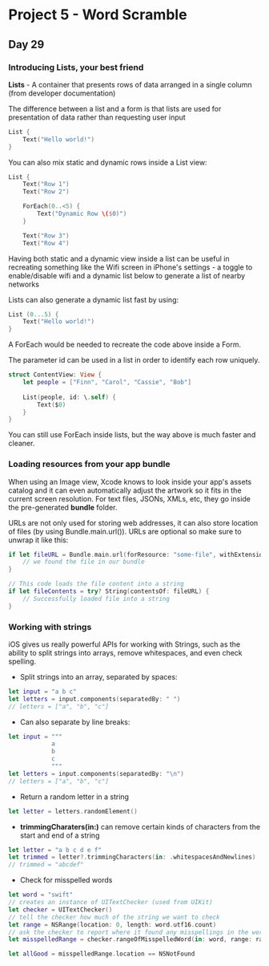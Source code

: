 # Project 5 - Word Scramble

## Day 29

### Introducing Lists, your best friend
**Lists** - A container that presents rows of data arranged in a single column (from developer documentation)

The difference between a list and a form is that lists are used for presentation of data rather than requesting user input

```swift
List {
    Text("Hello world!")
}
```

You can also mix static and dynamic rows inside a List view:
```swift
List {
    Text("Row 1")
    Text("Row 2")

    ForEach(0..<5) {
        Text("Dynamic Row \($0)")
    }

    Text("Row 3")
    Text("Row 4")
```

Having both static and a dynamic view inside a list can be useful in recreating something like the Wifi screen in iPhone's settings - a toggle to enable/disable wifi and a dynamic list below to generate a list of nearby networks

Lists can also generate a dynamic list fast by using:

```swift
List (0...5) {
    Text("Hello world!")
}
```
A ForEach would be needed to recreate the code above inside a Form.

The parameter id can be used in a list in order to identify each row uniquely.
```swift
struct ContentView: View {
    let people = ["Finn", "Carol", "Cassie", "Bob"]
    
    List(people, id: \.self) {
        Text($0)
    }
}
```
You can still use ForEach inside lists, but the way above is much faster and cleaner.


### Loading resources from your app bundle
When using an Image view, Xcode knows to look inside your app's assets catalog and it can even automatically adjust the artwork so it fits in the current screen resolution. For text files, JSONs, XMLs, etc, they go inside the pre-generated **bundle** folder. 

URLs are not only used for storing web addresses, it can also store location of files (by using Bundle.main.url()). URLs are optional so make sure to unwrap it like this:
```swift
if let fileURL = Bundle.main.url(forResource: "some-file", withExtension: "txt") {
    // we found the file in our bundle
}

// This code loads the file content into a string
if let fileContents = try? String(contentsOf: fileURL) {
    // Successfully loaded file into a string
}
```

### Working with strings
iOS gives us really powerful APIs for working with Strings, such as the ability to split strings into arrays, remove whitespaces, and even check spelling.

* Split strings into an array, separated by spaces:
```swift
let input = "a b c"
let letters = input.components(separatedBy: " ")
// letters = ["a", "b", "c"]
```

* Can also separate by line breaks:
```swift
let input = """
            a
            b
            c
            """
let letters = input.components(separatedBy: "\n")
// letters = ["a", "b", "c"]
```
* Return a random letter in a string
```swift
let letter = letters.randomElement()
```
* **trimmingCharaters(in:)** can remove certain kinds of characters from the start and end of a string
```swift
let letter = "a b c d e f"
let trimmed = letter?.trimmingCharacters(in: .whitespacesAndNewlines)
// trimmed = "abcdef"
```
* Check for misspelled words
```swift
let word = "swift"
// creates an instance of UITextChecker (used from UIKit)
let checker = UITextChecker()
// tell the checker how much of the string we want to check
let range = NSRange(location: 0, length: word.utf16.count)
// ask the checker to report where it found any misspellings in the word
let misspelledRange = checker.rangeOfMisspelledWord(in: word, range: range, startingAt: 0, wrap: false, language: "en")

let allGood = misspelledRange.location == NSNotFound
```

